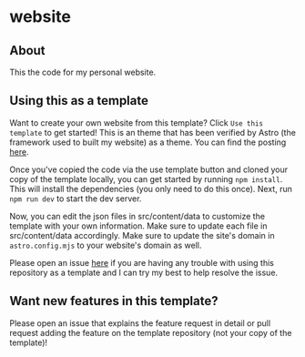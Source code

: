 # website

## About

This the code for my personal website.

## Using this as a template

Want to create your own website from this template? Click `Use this template` to get started! This is an theme that has been verified by Astro (the framework used to built my website) as a theme. You can find the posting [here](https://astro.build/themes/details/minimal-personal-website-portfolio/).

Once you've copied the code via the use template button and cloned your copy of the template locally, you can get started by running `npm install`. This will install the dependencies (you only need to do this once). Next, run `npm run dev` to start the dev server.

Now, you can edit the json files in src/content/data to customize the template with your own information. Make sure to update each file in src/content/data accordingly. Make sure to update the site's domain in `astro.config.mjs` to your website's domain as well.

Please open an issue [here](https://github.com/raspberri05/website/issues) if you are having any trouble with using this repository as a template and I can try my best to help resolve the issue.

## Want new features in this template?

Please open an issue that explains the feature request in detail or pull request adding the feature on the template repository (not your copy of the template)!

